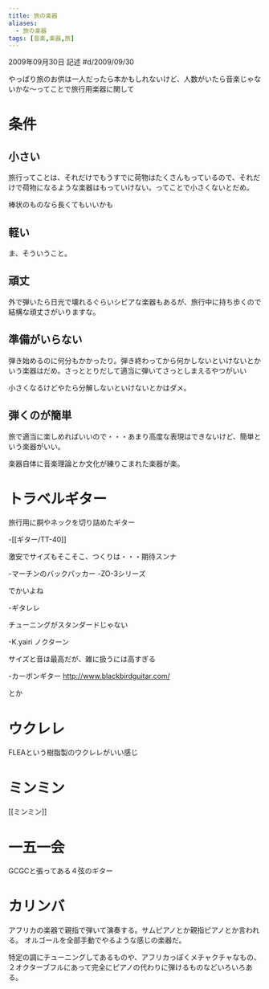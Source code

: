 ```yaml
---
title: 旅の楽器
aliases:
  - 旅の楽器
tags: [音楽,楽器,旅]
---
```


2009年09月30日 記述 #d/2009/09/30

やっぱり旅のお供は一人だったら本かもしれないけど、人数がいたら音楽じゃないかな〜ってことで旅行用楽器に関して


条件
================================================================================

小さい
--------------------------------------------------------------------------------
旅行ってことは、それだけでもうすでに荷物はたくさんもっているので、それだけで荷物になるような楽器はもっていけない。ってことで小さくないとだめ。

棒状のものなら長くてもいいかも

軽い
--------------------------------------------------------------------------------
ま、そういうこと。


頑丈
--------------------------------------------------------------------------------
外で弾いたら日光で壊れるぐらいシビアな楽器もあるが、旅行中に持ち歩くので結構な頑丈さがいりますな。

準備がいらない
--------------------------------------------------------------------------------
弾き始めるのに何分もかかったり。弾き終わってから何かしないといけないとかいう楽器はだめ。さっととりだして適当に弾いてさっとしまえるやつがいい

小さくなるけどやたら分解しないといけないとかはダメ。


弾くのが簡単
--------------------------------------------------------------------------------
旅で適当に楽しめればいいので・・・あまり高度な表現はできないけど、簡単という楽器がいい。

楽器自体に音楽理論とか文化が練りこまれた楽器が楽。


トラベルギター
================================================================================
旅行用に胴やネックを切り詰めたギター

-[[ギター/TT-40]]

激安でサイズもそこそこ、つくりは・・・期待スンナ

-マーチンのバックパッカー
-ZO-3シリーズ

でかいよね

-ギタレレ

チューニングがスタンダードじゃない

-K.yairi ノクターン 

サイズと音は最高だが、雑に扱うには高すぎる

-カーボンギター http://www.blackbirdguitar.com/

とか

ウクレレ
================================================================================
FLEAという樹脂製のウクレレがいい感じ

ミンミン
================================================================================
[[ミンミン]]

一五一会
================================================================================
GCGCと張ってある４弦のギター

カリンバ
================================================================================
アフリカの楽器で親指で弾いて演奏する。サムピアノとか親指ピアノとか言われる。
オルゴールを全部手動でやるような感じの楽器だ。

特定の調にチューニングしてあるものや、アフリカっぽくメチャクチャなもの、２オクターブフルにあって完全にピアノの代わりに弾けるものなどいろいろある。


